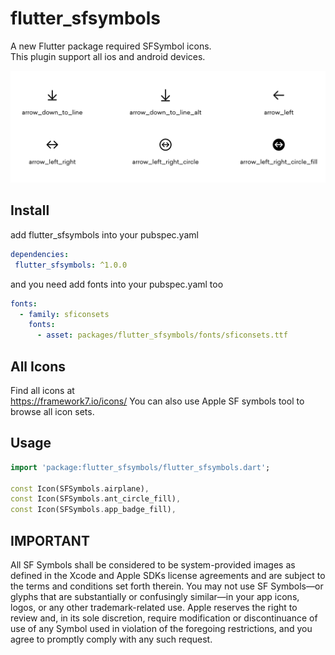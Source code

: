 # flutter_sfsymbols

A new Flutter package required SFSymbol icons.  
This plugin support all ios and android devices.

<img src="./icons.png">

## Install
add flutter_sfsymbols into your pubspec.yaml
```yaml
dependencies:
 flutter_sfsymbols: ^1.0.0
```

and you need add fonts into your pubspec.yaml too  
```yaml
fonts:
  - family: sficonsets
    fonts:
      - asset: packages/flutter_sfsymbols/fonts/sficonsets.ttf
```

## All Icons
Find all icons at  
https://framework7.io/icons/
You can also use Apple SF symbols tool to browse all icon sets.

## Usage
```dart
import 'package:flutter_sfsymbols/flutter_sfsymbols.dart';

const Icon(SFSymbols.airplane),
const Icon(SFSymbols.ant_circle_fill),
const Icon(SFSymbols.app_badge_fill),
```



##  IMPORTANT
All SF Symbols shall be considered to be system-provided images as defined in the Xcode and Apple SDKs license agreements and are subject to the terms and conditions set forth therein. You may not use SF Symbols—or glyphs that are substantially or confusingly similar—in your app icons, logos, or any other trademark-related use. Apple reserves the right to review and, in its sole discretion, require modification or discontinuance of use of any Symbol used in violation of the foregoing restrictions, and you agree to promptly comply with any such request.
